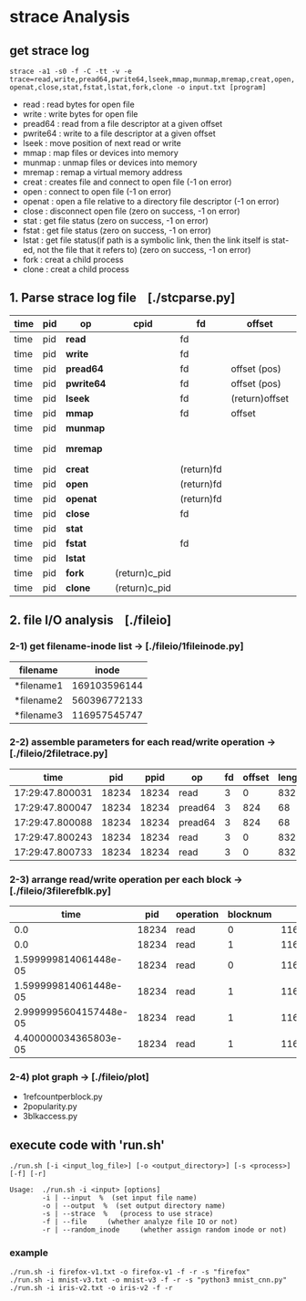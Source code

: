 # strace Analysis

## get strace log
`strace -a1 -s0 -f -C -tt -v -e trace=read,write,pread64,pwrite64,lseek,mmap,munmap,mremap,creat,open,openat,close,stat,fstat,lstat,fork,clone -o input.txt [program]`
* read : read bytes for open file<br>
* write : write bytes for open file<br>
* pread64 : read from a file descriptor at a given offset<br>
* pwrite64 : write to a file descriptor at a given offset<br>
* lseek : move position of next read or write<br>
* mmap : map files or devices into memory<br>
* munmap : unmap files or devices into memory<br>
* mremap : remap a virtual memory address<br>
* creat : creates file and connect to open file (-1 on error)<br>
* open : connect to open file (-1 on error)<br>
* openat : open a file relative to a directory file descriptor (-1 on error)<br>
* close : disconnect open file (zero on success, -1 on error)<br>
* stat : get file status (zero on success, -1 on error)<br>
* fstat : get file status (zero on success, -1 on error)<br>
* lstat : get file status(if path is a symbolic link, then the link itself is stat-ed, not the file that it refers to) (zero on success, -1 on error)<br>
* fork : creat a child process<br>
* clone : creat a child process<br>

## 1. Parse strace log file &nbsp;&nbsp; [./stcparse.py]
**time** | **pid** | **op** | **cpid** | **fd** | **offset** | **length** | **mem\_addr** | **filename** | **inode**
---- | ---- | ---- | ---- | ---- | ---- | ---- | ---- | ---- | ----
time | pid | **read** | | fd | | (return)count | | | |
time | pid | **write** | | fd | | (return)count | | | |
time | pid | **pread64** | | fd | offset (pos) | (return)count | | | |
time | pid | **pwrite64** | | fd | offset (pos) | (return)count | | | |
time | pid | **lseek** | | fd | (return)offset | | | |
time | pid | **mmap** | | fd | offset | length | (return)addr | |
time | pid | **munmap** | | | | length | addr | |
time | pid | **mremap** | | | | new\_len | old\_addr : (return)new\_addr | |
time | pid | **creat** | | (return)fd | | | | \*pathname |
time | pid | **open** | | (return)fd | | | | \*filename |
time | pid | **openat** | | (return)fd | | | | \*pathname |
time | pid | **close** | | fd | | | | | |
time | pid | **stat** | | | | | | \*path | st\_ino |
time | pid | **fstat** | | fd | | | | | st\_ino |
time | pid | **lstat** | | | | | | \*path | st\_ino |
time | pid | **fork** | (return)c\_pid | | | | | | |
time | pid | **clone** | (return)c\_pid | | | | | | |

## 2. file I/O analysis &nbsp;&nbsp; [./fileio]
### 2-1) get filename-inode list -> [./fileio/1fileinode.py]
**filename** | **inode**
---- | ----
\*filename1 | 169103596144
\*filename2 | 560396772133
\*filename3 | 116957545747

### 2-2) assemble parameters for each read/write operation -> [./fileio/2filetrace.py]
**time** | **pid** | **ppid** | **op** | **fd** | **offset** | **length** | **inode**
---- | ---- | ---- | ---- | ---- | ---- | ---- | ----
17:29:47.800031 | 18234 | 18234 | read | 3 | 0 | 832 | 169103596144
17:29:47.800047 | 18234 | 18234 | pread64 | 3 | 824 | 68 | 169103596144
17:29:47.800088 | 18234 | 18234 | pread64 | 3 | 824 | 68 | 169103596144
17:29:47.800243 | 18234 | 18234 | read | 3 | 0 | 832 | 560396772133
17:29:47.800733 | 18234 | 18234 | read | 3 | 0 | 832 | 342931731962

### 2-3) arrange read/write operation per each block -> [./fileio/3filerefblk.py]
**time** | **pid** | **operation** | **blocknum** | **inode**
---- | ---- | ---- | ---- | ----
0.0 | 18234 | read | 0 | 116957545747
0.0 | 18234 | read | 1 | 116957545747
1.599999814061448e-05 | 18234 | read | 0 | 116957545747 
1.599999814061448e-05 | 18234 | read | 1 | 116957545747 
2.9999995604157448e-05 | 18234 | read | 1 | 116957545747 
4.400000034365803e-05 | 18234 | read | 1 | 116957545747 

### 2-4) plot graph -> [./fileio/plot]
 * 1refcountperblock.py
 * 2popularity.py
 * 3blkaccess.py

## execute code with 'run.sh'
`./run.sh [-i <input_log_file>] [-o <output_directory>] [-s <process>] [-f] [-r]`

```
Usage:  ./run.sh -i <input> [options]
        -i | --input  %  (set input file name)
        -o | --output  %  (set output directory name)
        -s | --strace  %   (process to use strace)
        -f | --file     (whether analyze file IO or not)
        -r | --random_inode     (whether assign random inode or not)
```
### example
`./run.sh -i firefox-v1.txt -o firefox-v1 -f -r -s "firefox"` <br>
`./run.sh -i mnist-v3.txt -o mnist-v3 -f -r -s "python3 mnist_cnn.py"` <br>
`./run.sh -i iris-v2.txt -o iris-v2 -f -r`
